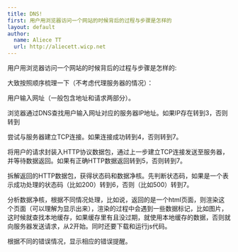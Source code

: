 ```yaml
---
title: DNS!
first: 用户用浏览器访问一个网站的时候背后的过程与步骤是怎样的
layout: default
author:
  name: Aliece TT
  url: http://aliecett.wicp.net
---
```


用户用浏览器访问一个网站的时候背后的过程与步骤是怎样的:

大致按照顺序梳理一下（不考虑代理服务器的情况）：

用户输入网址（一般包含地址和请求两部分）。

浏览器通过DNS查找用户输入网址对应的服务器IP地址。如果IP存在转到3，否则转到

尝试与服务器建立TCP连接。如果连接成功转到4，否则转到7。

将用户的请求封装入HTTP协议数据包，通过上一步建立TCP连接发送至服务器，并等待数据返回。如果有正确HTTP数据返回转到5，否则转到7。

拆解返回的HTTP数据包，获得状态码和数据净核。先判断状态码，如果是一个表示成功处理的状态码（比如200）转到6，否则（比如500）转到7。

分析数据净核，根据不同情况处理，比如说，返回的是一个html页面，则渲染这个页面（可以理解为显示出来），渲染的过程中会遇到一些数据标记，比如图片，这时候就查找本地缓存，如果缓存里有且没过期，就使用本地缓存的数据，否则就向服务器发送请求，从2开始。同时还要下载和运行js代码。

根据不同的错误情况，显示相应的错误提醒。